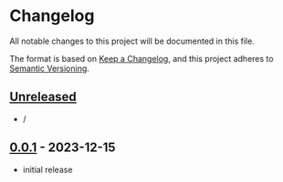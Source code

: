 # Changelog

All notable changes to this project will be documented in this file.

The format is based on [Keep a Changelog],
and this project adheres to [Semantic Versioning].

## [Unreleased]

- /

## [0.0.1] - 2023-12-15

- initial release

<!-- Links -->
[keep a changelog]: https://keepachangelog.com/en/1.0.0/
[semantic versioning]: https://semver.org/spec/v2.0.0.html

<!-- Versions -->
[unreleased]: https://github.com/rabbenhuis/certificate-authority-service-packer/compare/v0.0.1...HEAD
[0.0.1]: https://github.com/rabbenhuis/certificate-authority-service-packer/releases/tag/v0.0.1